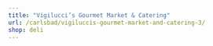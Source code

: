 ```yaml
---
title: "Vigilucci’s Gourmet Market & Catering"
url: /carlsbad/vigiluccis-gourmet-market-and-catering-3/
shop: deli
---
```

